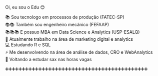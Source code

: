  Oi, eu sou o Edu :blush: 
 
 :books: Sou tecnologo em processos de produção (FATEC-SP)<br/> 
 :books::books: Também sou engenheiro mecânico (FEFAAP)<br/> 
 :books::books::books: E possuo MBA em Data Science e Analytics (USP-ESALQ)<br/> 
 :office: Atualmente trabalho na área de marketing digital e analytics<br/> 
 :computer: Estudando R e SQL <br/> 
 :zap: Me desenvolvendo na área de análise de dados, CRO e WebAnalytics <br/> 
 :saxophone: Voltando a estudar sax nas horas vagas <br/> 
 
 :heavy_plus_sign::heavy_plus_sign::heavy_plus_sign::heavy_plus_sign::heavy_plus_sign::heavy_plus_sign::heavy_plus_sign::heavy_plus_sign::heavy_plus_sign::heavy_plus_sign::heavy_plus_sign::heavy_plus_sign::heavy_plus_sign::heavy_plus_sign::heavy_plus_sign::heavy_plus_sign::heavy_plus_sign::heavy_plus_sign::heavy_plus_sign::heavy_plus_sign::heavy_plus_sign::heavy_plus_sign::heavy_plus_sign::heavy_plus_sign::heavy_plus_sign::heavy_plus_sign::heavy_plus_sign::heavy_plus_sign::heavy_plus_sign::heavy_plus_sign::heavy_plus_sign::heavy_plus_sign::heavy_plus_sign::heavy_plus_sign::heavy_plus_sign::heavy_plus_sign::heavy_plus_sign::heavy_plus_sign::heavy_plus_sign::heavy_plus_sign::heavy_plus_sign::heavy_plus_sign::heavy_plus_sign:

<!--
**DuhBenhur/DuhBenhur** is a ✨ _special_ ✨ repository because its `README.md` (this file) appears on your GitHub profile.

Here are some ideas to get you started:

- 🔭 I’m currently working on ...
- 🌱 I’m currently learning ...
- 👯 I’m looking to collaborate on ...
- 🤔 I’m looking for help with ...
- 💬 Ask me about ...
- 📫 How to reach me: ...
- 😄 Pronouns: ...
- ⚡ Fun fact: ...
-->
